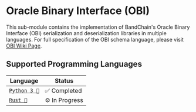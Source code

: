 # Oracle Binary Interface (OBI)

This sub-module contains the implementation of BandChain's Oracle Binary Interface (OBI) serialization and deserialization libraries in multiple languages. For full specification of the OBI schema language, please visit [OBI Wiki Page](<https://github.com/bandprotocol/bandchain/wiki/Oracle-Binary-Encoding-(OBI)>).

## Supported Programming Languages

| Language                  | Status         |
| ------------------------- | -------------- |
| [`Python 3 🐍`](pyobi)    | ✅ Completed   |
| [`Rust 🦀`](../owasm/obi) | ⚙️ In Progress |
